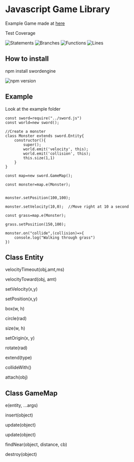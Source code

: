 # Javascript Game Library
Example Game made at [here](https://usurpthenight.com)

Test Coverage

![Statements](https://img.shields.io/badge/statements-91.45%25-brightgreen.svg?style=flat)
![Branches](https://img.shields.io/badge/branches-71.21%25-red.svg?style=flat)
![Functions](https://img.shields.io/badge/functions-87.5%25-yellow.svg?style=flat)
![Lines](https://img.shields.io/badge/lines-91.45%25-brightgreen.svg?style=flat)


## How to install
npm install swordengine

![npm version](https://img.shields.io/npm/v/swordengine)

## Example
Look at the example folder

```
const sword=require("../sword.js")
const world=new sword();

//Create a monster
class Monster extends sword.Entity{
	constructor(){
		super();
		world.emit('velocity', this);
		world.emit('collision', this);
		this.size(1,1)
	}
}

const map=new sword.GameMap();

const monster=map.e(Monster);


monster.setPosition(100,100);

monster.setVelocity(10,0);	//Move right at 10 a second

const grass=map.e(Monster);

grass.setPosition(150,100);

monster.on("collide",(collision)=>{
	console.log("Walking through grass")
})
```

## Class Entity

velocityTimeout(obj,amt,ms)

velocityToward(obj, amt)

setVelocity(x,y)

setPosition(x,y)

box(w, h)

circle(rad)

size(w, h)

setOrigin(x, y)

rotate(rad)

extend(type)

collideWith()

attach(obj)

## Class GameMap
e(entity, ...args)

insert(object)

update(object)

update(object)

findNear(object, distance, cb)

destroy(object)

